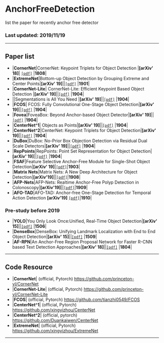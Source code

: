 # AnchorFreeDetection
list the paper for recently anchor free detector

### Last updated: 2019/11/19
-------------------------------------------------------------------------------------------------------------------------------------
## Paper list

- |**CornerNet**|CornerNet: Keypoint Triplets for Object Detection |**[arXiv' 18]**| [`[pdf]`](https://arxiv.org/pdf/1808.01244.pdf) |**1808**| 
- |**ExtremeNet**|Bottom-up Object Detection by Grouping Extreme and Center Points|**[arXiv' 19]**||[`[pdf]`](https://arxiv.org/pdf/1901.08043.pdf) |**1901**| 
- |**CornerNet-Lite**| CornerNet-Lite: Efficient Keypoint Based Object Detection |**[arXiv' 19]**||[`[pdf]`](https://arxiv.org/pdf/1904.08900.pdf) |**1904**|
- ||Segmentations is All You Need |**[arXiv' 19]**||[`[pdf]`](https://arxiv.org/pdf/1904.13300.pdf) |**1904**|
- |**FCOS**| FCOS: Fully Convolutional One-Stage Object Detection|**[arXiv' 19]**||[`[pdf]`](https://arxiv.org/abs/1904.01355.pdf) |**1904**|
- |**Fovea**|FoveaBox: Beyond Anchor-based Object Detector|**[arXiv' 19]**||[`[pdf]`](https://arxiv.org/pdf/1904.03797.pdf) |**1904**|
- |**CenterNet^1**| Objects as Points|**[arXiv' 19]**||[`[pdf]`](https://arxiv.org/pdf/1904.07850.pdf) |**1904**| 
- |**CenterNet^2**|CenterNet: Keypoint Triplets for Object Detection|**[arXiv' 19]**||[`[pdf]`](https://arxiv.org/pdf/1904.08189.pdf) |**1904**| 
- |**DuBox**|DuBox: No-Prior Box Objection Detection via Residual Dual Scale Detectors|**[arXiv' 19]**||[`[pdf]`](https://arxiv.org/pdf/1904.06883.pdf) |**1904**|
- |**RepPoints**|RepPoints: Point Set Representation for Object Detection|**[arXiv' 19]**||[`[pdf]`](https://arxiv.org/pdf/1904.11490.pdf) |**1904**|
- |**FSAF**|Feature Selective Anchor-Free Module for Single-Shot Object Detection|**[arXiv' 19]**|[`[pdf]`](https://arxiv.org/pdf/1903.00621.pdf)|**1903**| 
- |**Matrix Nets**|Matrix Nets: A New Deep Architecture for Object Detection|**[arXiv'19]**||[`[pdf]`](https://arxiv.org/pdf/1908.04646.pdf)|**1908**| 
- |**AFP-Nets**|AFP-Nets: Realtime Anchor-Free Polyp Detection in Colonoscopy|**[arXiv'19]**||[`[pdf]`](https://arxiv.org/pdf/1909.02477.pdf)|**1909**| 
- |**AFO-TAD**|AFO-TAD: Anchor-free One-Stage Detection for Temporal Action Detection **[arXiv'19]** [`[pdf]`]( https://arxiv.org/pdf/1910.08250.pdf )|**1910**|


### Pre-study before 2019
- |**YOLO**|You Only Look Once:Unified, Real-Time Object Detection|**[arXiv' 15]**||[`[pdf]`](https://arxiv.org/pdf/1506.02640.pdf) |**1506**|
- |**DenseBox**|DenseBox: Unifying Landmark Localization with End to End Object Detection|**[arXiv' 15]**||[`[pdf]`](https://arxiv.org/pdf/1509.04874.pdf) |**1509**|
- |**AF-RPN**|An Anchor-Free Region Proposal Network for Faster R-CNN based Text Detection Approaches|**[arXiv' 18]**||[`[pdf]`]( https://arxiv.org/pdf/1909.02477.pdf ) |**1804**|



-------------------------------------------------------------------------------------------------------------------------------------
## Code Resource

- |**CornerNet**|  (official, Pytorch)  https://github.com/princeton-vl/CornerNet
- |**CornerNet-Lite**| (official, Pytorch) https://github.com/princeton-vl/CornerNet-Lite
- |**FCOS**| (official, Pytorch) https://github.com/tianzhi0549/FCOS
- |**CenterNet^1**| (official, Pytorch) https://github.com/xingyizhou/CenterNet
- |**CenterNet^2**| (official, pytorch) https://github.com/Duankaiwen/CenterNet
- |**ExtremeNet**| (official, Pytorch) https://github.com/xingyizhou/ExtremeNet



---------------------------------------------------------------------------------------------------

